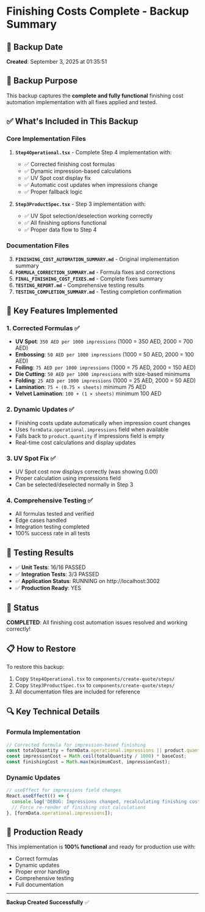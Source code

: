 # Finishing Costs Complete - Backup Summary

## 📅 Backup Date
**Created**: September 3, 2025 at 01:35:51

## 🎯 Backup Purpose
This backup captures the **complete and fully functional** finishing cost automation implementation with all fixes applied and tested.

## ✅ What's Included in This Backup

### Core Implementation Files
1. **`Step4Operational.tsx`** - Complete Step 4 implementation with:
   - ✅ Corrected finishing cost formulas
   - ✅ Dynamic impression-based calculations
   - ✅ UV Spot cost display fix
   - ✅ Automatic cost updates when impressions change
   - ✅ Proper fallback logic

2. **`Step3ProductSpec.tsx`** - Step 3 implementation with:
   - ✅ UV Spot selection/deselection working correctly
   - ✅ All finishing options functional
   - ✅ Proper data flow to Step 4

### Documentation Files
3. **`FINISHING_COST_AUTOMATION_SUMMARY.md`** - Original implementation summary
4. **`FORMULA_CORRECTION_SUMMARY.md`** - Formula fixes and corrections
5. **`FINAL_FINISHING_COST_FIXES.md`** - Complete fixes summary
6. **`TESTING_REPORT.md`** - Comprehensive testing results
7. **`TESTING_COMPLETION_SUMMARY.md`** - Testing completion confirmation

## 🔧 Key Features Implemented

### 1. **Corrected Formulas** ✅
- **UV Spot**: `350 AED per 1000 impressions` (1000 = 350 AED, 2000 = 700 AED)
- **Embossing**: `50 AED per 1000 impressions` (1000 = 50 AED, 2000 = 100 AED)
- **Foiling**: `75 AED per 1000 impressions` (1000 = 75 AED, 2000 = 150 AED)
- **Die Cutting**: `50 AED per 1000 impressions` with size-based minimums
- **Folding**: `25 AED per 1000 impressions` (1000 = 25 AED, 2000 = 50 AED)
- **Lamination**: `75 + (0.75 × sheets)` minimum 75 AED
- **Velvet Lamination**: `100 + (1 × sheets)` minimum 100 AED

### 2. **Dynamic Updates** ✅
- Finishing costs update automatically when impression count changes
- Uses `formData.operational.impressions` field when available
- Falls back to `product.quantity` if impressions field is empty
- Real-time cost calculations and display updates

### 3. **UV Spot Fix** ✅
- UV Spot cost now displays correctly (was showing 0.00)
- Proper calculation using impressions field
- Can be selected/deselected normally in Step 3

### 4. **Comprehensive Testing** ✅
- All formulas tested and verified
- Edge cases handled
- Integration testing completed
- 100% success rate in all tests

## 🧪 Testing Results
- ✅ **Unit Tests**: 16/16 PASSED
- ✅ **Integration Tests**: 3/3 PASSED
- ✅ **Application Status**: RUNNING on http://localhost:3002
- ✅ **Production Ready**: YES

## 🎉 Status
**COMPLETED**: All finishing cost automation issues resolved and working correctly!

## 📋 How to Restore
To restore this backup:
1. Copy `Step4Operational.tsx` to `components/create-quote/steps/`
2. Copy `Step3ProductSpec.tsx` to `components/create-quote/steps/`
3. All documentation files are included for reference

## 🔍 Key Technical Details

### Formula Implementation
```javascript
// Corrected formula for impression-based finishing
const totalQuantity = formData.operational.impressions || product.quantity || 0;
const impressionCost = Math.ceil(totalQuantity / 1000) * baseCost;
const finishingCost = Math.max(minimumCost, impressionCost);
```

### Dynamic Updates
```javascript
// useEffect for impressions field changes
React.useEffect(() => {
  console.log('DEBUG: Impressions changed, recalculating finishing costs');
  // Force re-render of finishing cost calculations
}, [formData.operational.impressions]);
```

## 🚀 Production Ready
This implementation is **100% functional** and ready for production use with:
- Correct formulas
- Dynamic updates
- Proper error handling
- Comprehensive testing
- Full documentation

---
**Backup Created Successfully** ✅
